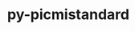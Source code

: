 ---
title: "py-picmistandard"
layout: cache
categories: [package, develop]
meta: {"versions": ["0.25.0"], "compilers": ["gcc@=11.4.0", "gcc@=9.4.0", "oneapi@=2024.2.0"], "oss": ["ubuntu20.04", "ubuntu22.04"], "platforms": ["linux"], "targets": ["neoverse_v1", "neoverse_v2", "ppc64le", "x86_64_v3"], "stacks": ["e4s", "e4s-neoverse-v2", "e4s-neoverse_v1", "e4s-oneapi", "e4s-power", "root"], "num_specs": 60, "num_specs_by_stack": {"e4s-power": 12, "root": 60, "e4s-neoverse_v1": 12, "e4s-neoverse-v2": 12, "e4s": 12, "e4s-oneapi": 12}}
spec_details: [{"hash": "nsxdtbixtysxrjf7lt4kzr5mqsnsdwqg", "compiler": "gcc@=9.4.0", "versions": ["0.25.0"], "os": "ubuntu20.04", "platform": "linux", "target": "ppc64le", "variants": ["build_system=python_pip"], "stacks": ["e4s-power", "root"], "size": "-", "tarball": "https://binaries.spack.io/develop/build_cache/linux-ubuntu20.04-ppc64le/gcc-9.4.0/py-picmistandard-0.25.0/linux-ubuntu20.04-ppc64le-gcc-9.4.0-py-picmistandard-0.25.0-nsxdtbixtysxrjf7lt4kzr5mqsnsdwqg.spack"}, {"hash": "wksgbfxgjbndcst5tqkcndkcgiahol6s", "compiler": "gcc@=9.4.0", "versions": ["0.25.0"], "os": "ubuntu20.04", "platform": "linux", "target": "ppc64le", "variants": ["build_system=python_pip"], "stacks": ["e4s-power", "root"], "size": "-", "tarball": "https://binaries.spack.io/develop/build_cache/linux-ubuntu20.04-ppc64le/gcc-9.4.0/py-picmistandard-0.25.0/linux-ubuntu20.04-ppc64le-gcc-9.4.0-py-picmistandard-0.25.0-wksgbfxgjbndcst5tqkcndkcgiahol6s.spack"}, {"hash": "h4jr5euy2voggcdlobsvbgwcfxzwmruf", "compiler": "gcc@=9.4.0", "versions": ["0.25.0"], "os": "ubuntu20.04", "platform": "linux", "target": "ppc64le", "variants": ["build_system=python_pip"], "stacks": ["e4s-power", "root"], "size": "-", "tarball": "https://binaries.spack.io/develop/build_cache/linux-ubuntu20.04-ppc64le/gcc-9.4.0/py-picmistandard-0.25.0/linux-ubuntu20.04-ppc64le-gcc-9.4.0-py-picmistandard-0.25.0-h4jr5euy2voggcdlobsvbgwcfxzwmruf.spack"}, {"hash": "nrh3zzg2lzxwxgd3psuuvzcyvaaighmt", "compiler": "gcc@=9.4.0", "versions": ["0.25.0"], "os": "ubuntu20.04", "platform": "linux", "target": "ppc64le", "variants": ["build_system=python_pip"], "stacks": ["e4s-power", "root"], "size": "-", "tarball": "https://binaries.spack.io/develop/build_cache/linux-ubuntu20.04-ppc64le/gcc-9.4.0/py-picmistandard-0.25.0/linux-ubuntu20.04-ppc64le-gcc-9.4.0-py-picmistandard-0.25.0-nrh3zzg2lzxwxgd3psuuvzcyvaaighmt.spack"}, {"hash": "ygx7iae6lcofw4feoalooagcvyunbvoa", "compiler": "gcc@=9.4.0", "versions": ["0.25.0"], "os": "ubuntu20.04", "platform": "linux", "target": "ppc64le", "variants": ["build_system=python_pip"], "stacks": ["e4s-power", "root"], "size": "-", "tarball": "https://binaries.spack.io/develop/build_cache/linux-ubuntu20.04-ppc64le/gcc-9.4.0/py-picmistandard-0.25.0/linux-ubuntu20.04-ppc64le-gcc-9.4.0-py-picmistandard-0.25.0-ygx7iae6lcofw4feoalooagcvyunbvoa.spack"}, {"hash": "i3jrrsvivmwic6d743bjx5n5uv3qafop", "compiler": "gcc@=9.4.0", "versions": ["0.25.0"], "os": "ubuntu20.04", "platform": "linux", "target": "ppc64le", "variants": ["build_system=python_pip"], "stacks": ["e4s-power", "root"], "size": "-", "tarball": "https://binaries.spack.io/develop/build_cache/linux-ubuntu20.04-ppc64le/gcc-9.4.0/py-picmistandard-0.25.0/linux-ubuntu20.04-ppc64le-gcc-9.4.0-py-picmistandard-0.25.0-i3jrrsvivmwic6d743bjx5n5uv3qafop.spack"}, {"hash": "56nb7zhyhgsf2ispp556tldqsbhrvekh", "compiler": "gcc@=9.4.0", "versions": ["0.25.0"], "os": "ubuntu20.04", "platform": "linux", "target": "ppc64le", "variants": ["build_system=python_pip"], "stacks": ["e4s-power", "root"], "size": "-", "tarball": "https://binaries.spack.io/develop/build_cache/linux-ubuntu20.04-ppc64le/gcc-9.4.0/py-picmistandard-0.25.0/linux-ubuntu20.04-ppc64le-gcc-9.4.0-py-picmistandard-0.25.0-56nb7zhyhgsf2ispp556tldqsbhrvekh.spack"}, {"hash": "pye23zzjkg76wbdno2udzwhtaf54qyfp", "compiler": "gcc@=9.4.0", "versions": ["0.25.0"], "os": "ubuntu20.04", "platform": "linux", "target": "ppc64le", "variants": ["build_system=python_pip"], "stacks": ["e4s-power", "root"], "size": "-", "tarball": "https://binaries.spack.io/develop/build_cache/linux-ubuntu20.04-ppc64le/gcc-9.4.0/py-picmistandard-0.25.0/linux-ubuntu20.04-ppc64le-gcc-9.4.0-py-picmistandard-0.25.0-pye23zzjkg76wbdno2udzwhtaf54qyfp.spack"}, {"hash": "rjncevt6pfhiz6kvk4t2lzm7zk3dis4d", "compiler": "gcc@=9.4.0", "versions": ["0.25.0"], "os": "ubuntu20.04", "platform": "linux", "target": "ppc64le", "variants": ["build_system=python_pip"], "stacks": ["e4s-power", "root"], "size": "-", "tarball": "https://binaries.spack.io/develop/build_cache/linux-ubuntu20.04-ppc64le/gcc-9.4.0/py-picmistandard-0.25.0/linux-ubuntu20.04-ppc64le-gcc-9.4.0-py-picmistandard-0.25.0-rjncevt6pfhiz6kvk4t2lzm7zk3dis4d.spack"}, {"hash": "zezwme3qek53ksfxxylliinpglcqjuhd", "compiler": "gcc@=9.4.0", "versions": ["0.25.0"], "os": "ubuntu20.04", "platform": "linux", "target": "ppc64le", "variants": ["build_system=python_pip"], "stacks": ["e4s-power", "root"], "size": "-", "tarball": "https://binaries.spack.io/develop/build_cache/linux-ubuntu20.04-ppc64le/gcc-9.4.0/py-picmistandard-0.25.0/linux-ubuntu20.04-ppc64le-gcc-9.4.0-py-picmistandard-0.25.0-zezwme3qek53ksfxxylliinpglcqjuhd.spack"}, {"hash": "rcbqvzrasp5cmsoehxlr5mbif3dy5vkf", "compiler": "gcc@=9.4.0", "versions": ["0.25.0"], "os": "ubuntu20.04", "platform": "linux", "target": "ppc64le", "variants": ["build_system=python_pip"], "stacks": ["e4s-power", "root"], "size": "-", "tarball": "https://binaries.spack.io/develop/build_cache/linux-ubuntu20.04-ppc64le/gcc-9.4.0/py-picmistandard-0.25.0/linux-ubuntu20.04-ppc64le-gcc-9.4.0-py-picmistandard-0.25.0-rcbqvzrasp5cmsoehxlr5mbif3dy5vkf.spack"}, {"hash": "tua6tx3m2wxx6m2qe6uxjinydhnp737m", "compiler": "gcc@=9.4.0", "versions": ["0.25.0"], "os": "ubuntu20.04", "platform": "linux", "target": "ppc64le", "variants": ["build_system=python_pip"], "stacks": ["e4s-power", "root"], "size": "-", "tarball": "https://binaries.spack.io/develop/build_cache/linux-ubuntu20.04-ppc64le/gcc-9.4.0/py-picmistandard-0.25.0/linux-ubuntu20.04-ppc64le-gcc-9.4.0-py-picmistandard-0.25.0-tua6tx3m2wxx6m2qe6uxjinydhnp737m.spack"}, {"hash": "eienvmoiruch5a3mfcfwz4ulbzkaiyke", "compiler": "gcc@=11.4.0", "versions": ["0.25.0"], "os": "ubuntu22.04", "platform": "linux", "target": "neoverse_v1", "variants": ["build_system=python_pip"], "stacks": ["e4s-neoverse_v1", "root"], "size": "-", "tarball": "https://binaries.spack.io/develop/build_cache/linux-ubuntu22.04-neoverse_v1/gcc-11.4.0/py-picmistandard-0.25.0/linux-ubuntu22.04-neoverse_v1-gcc-11.4.0-py-picmistandard-0.25.0-eienvmoiruch5a3mfcfwz4ulbzkaiyke.spack"}, {"hash": "2xwpvqw3fyyaj4tpeh5rubxgtegm6ulx", "compiler": "gcc@=11.4.0", "versions": ["0.25.0"], "os": "ubuntu22.04", "platform": "linux", "target": "neoverse_v1", "variants": ["build_system=python_pip"], "stacks": ["e4s-neoverse_v1", "root"], "size": "-", "tarball": "https://binaries.spack.io/develop/build_cache/linux-ubuntu22.04-neoverse_v1/gcc-11.4.0/py-picmistandard-0.25.0/linux-ubuntu22.04-neoverse_v1-gcc-11.4.0-py-picmistandard-0.25.0-2xwpvqw3fyyaj4tpeh5rubxgtegm6ulx.spack"}, {"hash": "3doxilyhil76eg7oj2kjg2kxtg6qgw43", "compiler": "gcc@=11.4.0", "versions": ["0.25.0"], "os": "ubuntu22.04", "platform": "linux", "target": "neoverse_v1", "variants": ["build_system=python_pip"], "stacks": ["e4s-neoverse_v1", "root"], "size": "-", "tarball": "https://binaries.spack.io/develop/build_cache/linux-ubuntu22.04-neoverse_v1/gcc-11.4.0/py-picmistandard-0.25.0/linux-ubuntu22.04-neoverse_v1-gcc-11.4.0-py-picmistandard-0.25.0-3doxilyhil76eg7oj2kjg2kxtg6qgw43.spack"}, {"hash": "rmvarqgmu3dolkb2buxtyosrt6gxwyi3", "compiler": "gcc@=11.4.0", "versions": ["0.25.0"], "os": "ubuntu22.04", "platform": "linux", "target": "neoverse_v1", "variants": ["build_system=python_pip"], "stacks": ["e4s-neoverse_v1", "root"], "size": "-", "tarball": "https://binaries.spack.io/develop/build_cache/linux-ubuntu22.04-neoverse_v1/gcc-11.4.0/py-picmistandard-0.25.0/linux-ubuntu22.04-neoverse_v1-gcc-11.4.0-py-picmistandard-0.25.0-rmvarqgmu3dolkb2buxtyosrt6gxwyi3.spack"}, {"hash": "pg5i745ti7tzhdtjfaflizdkcakwkhih", "compiler": "gcc@=11.4.0", "versions": ["0.25.0"], "os": "ubuntu22.04", "platform": "linux", "target": "neoverse_v1", "variants": ["build_system=python_pip"], "stacks": ["e4s-neoverse_v1", "root"], "size": "-", "tarball": "https://binaries.spack.io/develop/build_cache/linux-ubuntu22.04-neoverse_v1/gcc-11.4.0/py-picmistandard-0.25.0/linux-ubuntu22.04-neoverse_v1-gcc-11.4.0-py-picmistandard-0.25.0-pg5i745ti7tzhdtjfaflizdkcakwkhih.spack"}, {"hash": "kq4xc7kdgajnw5jl6bhytv7dxsih4wpq", "compiler": "gcc@=11.4.0", "versions": ["0.25.0"], "os": "ubuntu22.04", "platform": "linux", "target": "neoverse_v1", "variants": ["build_system=python_pip"], "stacks": ["e4s-neoverse_v1", "root"], "size": "-", "tarball": "https://binaries.spack.io/develop/build_cache/linux-ubuntu22.04-neoverse_v1/gcc-11.4.0/py-picmistandard-0.25.0/linux-ubuntu22.04-neoverse_v1-gcc-11.4.0-py-picmistandard-0.25.0-kq4xc7kdgajnw5jl6bhytv7dxsih4wpq.spack"}, {"hash": "htyu5ijwwb4rvec2d27te66tjpgbijbg", "compiler": "gcc@=11.4.0", "versions": ["0.25.0"], "os": "ubuntu22.04", "platform": "linux", "target": "neoverse_v1", "variants": ["build_system=python_pip"], "stacks": ["e4s-neoverse_v1", "root"], "size": "-", "tarball": "https://binaries.spack.io/develop/build_cache/linux-ubuntu22.04-neoverse_v1/gcc-11.4.0/py-picmistandard-0.25.0/linux-ubuntu22.04-neoverse_v1-gcc-11.4.0-py-picmistandard-0.25.0-htyu5ijwwb4rvec2d27te66tjpgbijbg.spack"}, {"hash": "chsrpxromxb4vskegoxa5f6sfljbe3ge", "compiler": "gcc@=11.4.0", "versions": ["0.25.0"], "os": "ubuntu22.04", "platform": "linux", "target": "neoverse_v1", "variants": ["build_system=python_pip"], "stacks": ["e4s-neoverse_v1", "root"], "size": "-", "tarball": "https://binaries.spack.io/develop/build_cache/linux-ubuntu22.04-neoverse_v1/gcc-11.4.0/py-picmistandard-0.25.0/linux-ubuntu22.04-neoverse_v1-gcc-11.4.0-py-picmistandard-0.25.0-chsrpxromxb4vskegoxa5f6sfljbe3ge.spack"}, {"hash": "euq27h4iiwaaon5mvwbd3vmcvao4ulwu", "compiler": "gcc@=11.4.0", "versions": ["0.25.0"], "os": "ubuntu22.04", "platform": "linux", "target": "neoverse_v1", "variants": ["build_system=python_pip"], "stacks": ["e4s-neoverse_v1", "root"], "size": "-", "tarball": "https://binaries.spack.io/develop/build_cache/linux-ubuntu22.04-neoverse_v1/gcc-11.4.0/py-picmistandard-0.25.0/linux-ubuntu22.04-neoverse_v1-gcc-11.4.0-py-picmistandard-0.25.0-euq27h4iiwaaon5mvwbd3vmcvao4ulwu.spack"}, {"hash": "yrxfe76optnflhyr63okbqvv4pkdyfdl", "compiler": "gcc@=11.4.0", "versions": ["0.25.0"], "os": "ubuntu22.04", "platform": "linux", "target": "neoverse_v1", "variants": ["build_system=python_pip"], "stacks": ["e4s-neoverse_v1", "root"], "size": "-", "tarball": "https://binaries.spack.io/develop/build_cache/linux-ubuntu22.04-neoverse_v1/gcc-11.4.0/py-picmistandard-0.25.0/linux-ubuntu22.04-neoverse_v1-gcc-11.4.0-py-picmistandard-0.25.0-yrxfe76optnflhyr63okbqvv4pkdyfdl.spack"}, {"hash": "wnvzp7vyecyphu7sb4l4hfu45bnaui2n", "compiler": "gcc@=11.4.0", "versions": ["0.25.0"], "os": "ubuntu22.04", "platform": "linux", "target": "neoverse_v1", "variants": ["build_system=python_pip"], "stacks": ["e4s-neoverse_v1", "root"], "size": "-", "tarball": "https://binaries.spack.io/develop/build_cache/linux-ubuntu22.04-neoverse_v1/gcc-11.4.0/py-picmistandard-0.25.0/linux-ubuntu22.04-neoverse_v1-gcc-11.4.0-py-picmistandard-0.25.0-wnvzp7vyecyphu7sb4l4hfu45bnaui2n.spack"}, {"hash": "wao5gclnchvhy64h2gloi76aaa5kuzhx", "compiler": "gcc@=11.4.0", "versions": ["0.25.0"], "os": "ubuntu22.04", "platform": "linux", "target": "neoverse_v1", "variants": ["build_system=python_pip"], "stacks": ["e4s-neoverse_v1", "root"], "size": "-", "tarball": "https://binaries.spack.io/develop/build_cache/linux-ubuntu22.04-neoverse_v1/gcc-11.4.0/py-picmistandard-0.25.0/linux-ubuntu22.04-neoverse_v1-gcc-11.4.0-py-picmistandard-0.25.0-wao5gclnchvhy64h2gloi76aaa5kuzhx.spack"}, {"hash": "nrqacmfdzbqaecddyo3j4bkyqx24b2fg", "compiler": "gcc@=11.4.0", "versions": ["0.25.0"], "os": "ubuntu22.04", "platform": "linux", "target": "neoverse_v2", "variants": ["build_system=python_pip"], "stacks": ["e4s-neoverse-v2", "root"], "size": "-", "tarball": "https://binaries.spack.io/develop/build_cache/linux-ubuntu22.04-neoverse_v2/gcc-11.4.0/py-picmistandard-0.25.0/linux-ubuntu22.04-neoverse_v2-gcc-11.4.0-py-picmistandard-0.25.0-nrqacmfdzbqaecddyo3j4bkyqx24b2fg.spack"}, {"hash": "4n23ynfpqyt7zsjujz4notep3vb66xjf", "compiler": "gcc@=11.4.0", "versions": ["0.25.0"], "os": "ubuntu22.04", "platform": "linux", "target": "neoverse_v2", "variants": ["build_system=python_pip"], "stacks": ["e4s-neoverse-v2", "root"], "size": "-", "tarball": "https://binaries.spack.io/develop/build_cache/linux-ubuntu22.04-neoverse_v2/gcc-11.4.0/py-picmistandard-0.25.0/linux-ubuntu22.04-neoverse_v2-gcc-11.4.0-py-picmistandard-0.25.0-4n23ynfpqyt7zsjujz4notep3vb66xjf.spack"}, {"hash": "3uvvdkggjsk2eaj7nfkpxkcg4o4hhfjh", "compiler": "gcc@=11.4.0", "versions": ["0.25.0"], "os": "ubuntu22.04", "platform": "linux", "target": "neoverse_v2", "variants": ["build_system=python_pip"], "stacks": ["e4s-neoverse-v2", "root"], "size": "-", "tarball": "https://binaries.spack.io/develop/build_cache/linux-ubuntu22.04-neoverse_v2/gcc-11.4.0/py-picmistandard-0.25.0/linux-ubuntu22.04-neoverse_v2-gcc-11.4.0-py-picmistandard-0.25.0-3uvvdkggjsk2eaj7nfkpxkcg4o4hhfjh.spack"}, {"hash": "hcupywvujnogszvm24jzfm577lr6nepk", "compiler": "gcc@=11.4.0", "versions": ["0.25.0"], "os": "ubuntu22.04", "platform": "linux", "target": "neoverse_v2", "variants": ["build_system=python_pip"], "stacks": ["e4s-neoverse-v2", "root"], "size": "-", "tarball": "https://binaries.spack.io/develop/build_cache/linux-ubuntu22.04-neoverse_v2/gcc-11.4.0/py-picmistandard-0.25.0/linux-ubuntu22.04-neoverse_v2-gcc-11.4.0-py-picmistandard-0.25.0-hcupywvujnogszvm24jzfm577lr6nepk.spack"}, {"hash": "ov3a75bd2t6p3jed2pgoxvygjui2ofab", "compiler": "gcc@=11.4.0", "versions": ["0.25.0"], "os": "ubuntu22.04", "platform": "linux", "target": "neoverse_v2", "variants": ["build_system=python_pip"], "stacks": ["e4s-neoverse-v2", "root"], "size": "-", "tarball": "https://binaries.spack.io/develop/build_cache/linux-ubuntu22.04-neoverse_v2/gcc-11.4.0/py-picmistandard-0.25.0/linux-ubuntu22.04-neoverse_v2-gcc-11.4.0-py-picmistandard-0.25.0-ov3a75bd2t6p3jed2pgoxvygjui2ofab.spack"}, {"hash": "6wu5p5orw7hgdt35bjtqay57efndamtd", "compiler": "gcc@=11.4.0", "versions": ["0.25.0"], "os": "ubuntu22.04", "platform": "linux", "target": "neoverse_v2", "variants": ["build_system=python_pip"], "stacks": ["e4s-neoverse-v2", "root"], "size": "-", "tarball": "https://binaries.spack.io/develop/build_cache/linux-ubuntu22.04-neoverse_v2/gcc-11.4.0/py-picmistandard-0.25.0/linux-ubuntu22.04-neoverse_v2-gcc-11.4.0-py-picmistandard-0.25.0-6wu5p5orw7hgdt35bjtqay57efndamtd.spack"}, {"hash": "rdyj3bdsid5hopid5fimqa74hz3re465", "compiler": "gcc@=11.4.0", "versions": ["0.25.0"], "os": "ubuntu22.04", "platform": "linux", "target": "neoverse_v2", "variants": ["build_system=python_pip"], "stacks": ["e4s-neoverse-v2", "root"], "size": "-", "tarball": "https://binaries.spack.io/develop/build_cache/linux-ubuntu22.04-neoverse_v2/gcc-11.4.0/py-picmistandard-0.25.0/linux-ubuntu22.04-neoverse_v2-gcc-11.4.0-py-picmistandard-0.25.0-rdyj3bdsid5hopid5fimqa74hz3re465.spack"}, {"hash": "sez6mw37pgtkecwzetc5fepavawyrowd", "compiler": "gcc@=11.4.0", "versions": ["0.25.0"], "os": "ubuntu22.04", "platform": "linux", "target": "neoverse_v2", "variants": ["build_system=python_pip"], "stacks": ["e4s-neoverse-v2", "root"], "size": "-", "tarball": "https://binaries.spack.io/develop/build_cache/linux-ubuntu22.04-neoverse_v2/gcc-11.4.0/py-picmistandard-0.25.0/linux-ubuntu22.04-neoverse_v2-gcc-11.4.0-py-picmistandard-0.25.0-sez6mw37pgtkecwzetc5fepavawyrowd.spack"}, {"hash": "rt4q74c3c32dsrzmvwvjlfrzbeij6pfm", "compiler": "gcc@=11.4.0", "versions": ["0.25.0"], "os": "ubuntu22.04", "platform": "linux", "target": "neoverse_v2", "variants": ["build_system=python_pip"], "stacks": ["e4s-neoverse-v2", "root"], "size": "-", "tarball": "https://binaries.spack.io/develop/build_cache/linux-ubuntu22.04-neoverse_v2/gcc-11.4.0/py-picmistandard-0.25.0/linux-ubuntu22.04-neoverse_v2-gcc-11.4.0-py-picmistandard-0.25.0-rt4q74c3c32dsrzmvwvjlfrzbeij6pfm.spack"}, {"hash": "slanbv3hhig2snll3psxnfyfctlen4qt", "compiler": "gcc@=11.4.0", "versions": ["0.25.0"], "os": "ubuntu22.04", "platform": "linux", "target": "neoverse_v2", "variants": ["build_system=python_pip"], "stacks": ["e4s-neoverse-v2", "root"], "size": "-", "tarball": "https://binaries.spack.io/develop/build_cache/linux-ubuntu22.04-neoverse_v2/gcc-11.4.0/py-picmistandard-0.25.0/linux-ubuntu22.04-neoverse_v2-gcc-11.4.0-py-picmistandard-0.25.0-slanbv3hhig2snll3psxnfyfctlen4qt.spack"}, {"hash": "sln52uevdoakx4qthc3pitrvof7ri2rs", "compiler": "gcc@=11.4.0", "versions": ["0.25.0"], "os": "ubuntu22.04", "platform": "linux", "target": "neoverse_v2", "variants": ["build_system=python_pip"], "stacks": ["e4s-neoverse-v2", "root"], "size": "-", "tarball": "https://binaries.spack.io/develop/build_cache/linux-ubuntu22.04-neoverse_v2/gcc-11.4.0/py-picmistandard-0.25.0/linux-ubuntu22.04-neoverse_v2-gcc-11.4.0-py-picmistandard-0.25.0-sln52uevdoakx4qthc3pitrvof7ri2rs.spack"}, {"hash": "zvr65dii5kedp2irprp3snqfmldcnpib", "compiler": "gcc@=11.4.0", "versions": ["0.25.0"], "os": "ubuntu22.04", "platform": "linux", "target": "neoverse_v2", "variants": ["build_system=python_pip"], "stacks": ["e4s-neoverse-v2", "root"], "size": "-", "tarball": "https://binaries.spack.io/develop/build_cache/linux-ubuntu22.04-neoverse_v2/gcc-11.4.0/py-picmistandard-0.25.0/linux-ubuntu22.04-neoverse_v2-gcc-11.4.0-py-picmistandard-0.25.0-zvr65dii5kedp2irprp3snqfmldcnpib.spack"}, {"hash": "72x3drtrcc4brjmdp5rnviwlhsqy6tyf", "compiler": "gcc@=11.4.0", "versions": ["0.25.0"], "os": "ubuntu22.04", "platform": "linux", "target": "x86_64_v3", "variants": ["build_system=python_pip"], "stacks": ["e4s", "root"], "size": "-", "tarball": "https://binaries.spack.io/develop/build_cache/linux-ubuntu22.04-x86_64_v3/gcc-11.4.0/py-picmistandard-0.25.0/linux-ubuntu22.04-x86_64_v3-gcc-11.4.0-py-picmistandard-0.25.0-72x3drtrcc4brjmdp5rnviwlhsqy6tyf.spack"}, {"hash": "2yol4kxyhif7mohctqh7pw4bahvwhbqj", "compiler": "gcc@=11.4.0", "versions": ["0.25.0"], "os": "ubuntu22.04", "platform": "linux", "target": "x86_64_v3", "variants": ["build_system=python_pip"], "stacks": ["e4s", "root"], "size": "-", "tarball": "https://binaries.spack.io/develop/build_cache/linux-ubuntu22.04-x86_64_v3/gcc-11.4.0/py-picmistandard-0.25.0/linux-ubuntu22.04-x86_64_v3-gcc-11.4.0-py-picmistandard-0.25.0-2yol4kxyhif7mohctqh7pw4bahvwhbqj.spack"}, {"hash": "awgjzsx3u47uqmqrc27mrcywge5jhywc", "compiler": "gcc@=11.4.0", "versions": ["0.25.0"], "os": "ubuntu22.04", "platform": "linux", "target": "x86_64_v3", "variants": ["build_system=python_pip"], "stacks": ["e4s", "root"], "size": "-", "tarball": "https://binaries.spack.io/develop/build_cache/linux-ubuntu22.04-x86_64_v3/gcc-11.4.0/py-picmistandard-0.25.0/linux-ubuntu22.04-x86_64_v3-gcc-11.4.0-py-picmistandard-0.25.0-awgjzsx3u47uqmqrc27mrcywge5jhywc.spack"}, {"hash": "5yervp73dhsqlwor4bgg22kaylptwqq2", "compiler": "gcc@=11.4.0", "versions": ["0.25.0"], "os": "ubuntu22.04", "platform": "linux", "target": "x86_64_v3", "variants": ["build_system=python_pip"], "stacks": ["e4s", "root"], "size": "-", "tarball": "https://binaries.spack.io/develop/build_cache/linux-ubuntu22.04-x86_64_v3/gcc-11.4.0/py-picmistandard-0.25.0/linux-ubuntu22.04-x86_64_v3-gcc-11.4.0-py-picmistandard-0.25.0-5yervp73dhsqlwor4bgg22kaylptwqq2.spack"}, {"hash": "63o6gjc7kehnqlq7sq3jda3xv74pj5s5", "compiler": "gcc@=11.4.0", "versions": ["0.25.0"], "os": "ubuntu22.04", "platform": "linux", "target": "x86_64_v3", "variants": ["build_system=python_pip"], "stacks": ["e4s", "root"], "size": "-", "tarball": "https://binaries.spack.io/develop/build_cache/linux-ubuntu22.04-x86_64_v3/gcc-11.4.0/py-picmistandard-0.25.0/linux-ubuntu22.04-x86_64_v3-gcc-11.4.0-py-picmistandard-0.25.0-63o6gjc7kehnqlq7sq3jda3xv74pj5s5.spack"}, {"hash": "hqzlij7sysfqsonjqxsaoor6vur5qxio", "compiler": "gcc@=11.4.0", "versions": ["0.25.0"], "os": "ubuntu22.04", "platform": "linux", "target": "x86_64_v3", "variants": ["build_system=python_pip"], "stacks": ["e4s", "root"], "size": "-", "tarball": "https://binaries.spack.io/develop/build_cache/linux-ubuntu22.04-x86_64_v3/gcc-11.4.0/py-picmistandard-0.25.0/linux-ubuntu22.04-x86_64_v3-gcc-11.4.0-py-picmistandard-0.25.0-hqzlij7sysfqsonjqxsaoor6vur5qxio.spack"}, {"hash": "hk4ty4etbvcgxyn6jhz7n3wv5gvacpig", "compiler": "gcc@=11.4.0", "versions": ["0.25.0"], "os": "ubuntu22.04", "platform": "linux", "target": "x86_64_v3", "variants": ["build_system=python_pip"], "stacks": ["e4s", "root"], "size": "-", "tarball": "https://binaries.spack.io/develop/build_cache/linux-ubuntu22.04-x86_64_v3/gcc-11.4.0/py-picmistandard-0.25.0/linux-ubuntu22.04-x86_64_v3-gcc-11.4.0-py-picmistandard-0.25.0-hk4ty4etbvcgxyn6jhz7n3wv5gvacpig.spack"}, {"hash": "krgbgu7ijs7gih2hinwgc7g5ifmj3x4c", "compiler": "gcc@=11.4.0", "versions": ["0.25.0"], "os": "ubuntu22.04", "platform": "linux", "target": "x86_64_v3", "variants": ["build_system=python_pip"], "stacks": ["e4s", "root"], "size": "-", "tarball": "https://binaries.spack.io/develop/build_cache/linux-ubuntu22.04-x86_64_v3/gcc-11.4.0/py-picmistandard-0.25.0/linux-ubuntu22.04-x86_64_v3-gcc-11.4.0-py-picmistandard-0.25.0-krgbgu7ijs7gih2hinwgc7g5ifmj3x4c.spack"}, {"hash": "wyzlnk5pu664iwd3mxejy7sjy5ccxr5w", "compiler": "gcc@=11.4.0", "versions": ["0.25.0"], "os": "ubuntu22.04", "platform": "linux", "target": "x86_64_v3", "variants": ["build_system=python_pip"], "stacks": ["e4s", "root"], "size": "-", "tarball": "https://binaries.spack.io/develop/build_cache/linux-ubuntu22.04-x86_64_v3/gcc-11.4.0/py-picmistandard-0.25.0/linux-ubuntu22.04-x86_64_v3-gcc-11.4.0-py-picmistandard-0.25.0-wyzlnk5pu664iwd3mxejy7sjy5ccxr5w.spack"}, {"hash": "5a73pmdaf742p65eqi3dx5bwlslua4rl", "compiler": "gcc@=11.4.0", "versions": ["0.25.0"], "os": "ubuntu22.04", "platform": "linux", "target": "x86_64_v3", "variants": ["build_system=python_pip"], "stacks": ["e4s", "root"], "size": "-", "tarball": "https://binaries.spack.io/develop/build_cache/linux-ubuntu22.04-x86_64_v3/gcc-11.4.0/py-picmistandard-0.25.0/linux-ubuntu22.04-x86_64_v3-gcc-11.4.0-py-picmistandard-0.25.0-5a73pmdaf742p65eqi3dx5bwlslua4rl.spack"}, {"hash": "cggxcxe5dmlyu7ro3idhfwboskfza2hx", "compiler": "gcc@=11.4.0", "versions": ["0.25.0"], "os": "ubuntu22.04", "platform": "linux", "target": "x86_64_v3", "variants": ["build_system=python_pip"], "stacks": ["e4s", "root"], "size": "-", "tarball": "https://binaries.spack.io/develop/build_cache/linux-ubuntu22.04-x86_64_v3/gcc-11.4.0/py-picmistandard-0.25.0/linux-ubuntu22.04-x86_64_v3-gcc-11.4.0-py-picmistandard-0.25.0-cggxcxe5dmlyu7ro3idhfwboskfza2hx.spack"}, {"hash": "4kos22dvqwcjb5j6mgzw2qpmfbts534q", "compiler": "gcc@=11.4.0", "versions": ["0.25.0"], "os": "ubuntu22.04", "platform": "linux", "target": "x86_64_v3", "variants": ["build_system=python_pip"], "stacks": ["e4s", "root"], "size": "-", "tarball": "https://binaries.spack.io/develop/build_cache/linux-ubuntu22.04-x86_64_v3/gcc-11.4.0/py-picmistandard-0.25.0/linux-ubuntu22.04-x86_64_v3-gcc-11.4.0-py-picmistandard-0.25.0-4kos22dvqwcjb5j6mgzw2qpmfbts534q.spack"}, {"hash": "fxgsig7gaj6fhcbml3oeczjk4usqvrft", "compiler": "oneapi@=2024.2.0", "versions": ["0.25.0"], "os": "ubuntu22.04", "platform": "linux", "target": "x86_64_v3", "variants": ["build_system=python_pip"], "stacks": ["e4s-oneapi", "root"], "size": "-", "tarball": "https://binaries.spack.io/develop/build_cache/linux-ubuntu22.04-x86_64_v3/oneapi-2024.2.0/py-picmistandard-0.25.0/linux-ubuntu22.04-x86_64_v3-oneapi-2024.2.0-py-picmistandard-0.25.0-fxgsig7gaj6fhcbml3oeczjk4usqvrft.spack"}, {"hash": "j3n56kr76ngvwp67oqx4zp63gljn2bsu", "compiler": "oneapi@=2024.2.0", "versions": ["0.25.0"], "os": "ubuntu22.04", "platform": "linux", "target": "x86_64_v3", "variants": ["build_system=python_pip"], "stacks": ["e4s-oneapi", "root"], "size": "-", "tarball": "https://binaries.spack.io/develop/build_cache/linux-ubuntu22.04-x86_64_v3/oneapi-2024.2.0/py-picmistandard-0.25.0/linux-ubuntu22.04-x86_64_v3-oneapi-2024.2.0-py-picmistandard-0.25.0-j3n56kr76ngvwp67oqx4zp63gljn2bsu.spack"}, {"hash": "cgcsslsah5kflfe6cgkuni3jrrys2dxf", "compiler": "oneapi@=2024.2.0", "versions": ["0.25.0"], "os": "ubuntu22.04", "platform": "linux", "target": "x86_64_v3", "variants": ["build_system=python_pip"], "stacks": ["e4s-oneapi", "root"], "size": "-", "tarball": "https://binaries.spack.io/develop/build_cache/linux-ubuntu22.04-x86_64_v3/oneapi-2024.2.0/py-picmistandard-0.25.0/linux-ubuntu22.04-x86_64_v3-oneapi-2024.2.0-py-picmistandard-0.25.0-cgcsslsah5kflfe6cgkuni3jrrys2dxf.spack"}, {"hash": "a3ucadjtsgqjmhiwvazcyyxdijiswppa", "compiler": "oneapi@=2024.2.0", "versions": ["0.25.0"], "os": "ubuntu22.04", "platform": "linux", "target": "x86_64_v3", "variants": ["build_system=python_pip"], "stacks": ["e4s-oneapi", "root"], "size": "-", "tarball": "https://binaries.spack.io/develop/build_cache/linux-ubuntu22.04-x86_64_v3/oneapi-2024.2.0/py-picmistandard-0.25.0/linux-ubuntu22.04-x86_64_v3-oneapi-2024.2.0-py-picmistandard-0.25.0-a3ucadjtsgqjmhiwvazcyyxdijiswppa.spack"}, {"hash": "utojiqjgkrrwgahskkzw7utgtqosbnkk", "compiler": "oneapi@=2024.2.0", "versions": ["0.25.0"], "os": "ubuntu22.04", "platform": "linux", "target": "x86_64_v3", "variants": ["build_system=python_pip"], "stacks": ["e4s-oneapi", "root"], "size": "-", "tarball": "https://binaries.spack.io/develop/build_cache/linux-ubuntu22.04-x86_64_v3/oneapi-2024.2.0/py-picmistandard-0.25.0/linux-ubuntu22.04-x86_64_v3-oneapi-2024.2.0-py-picmistandard-0.25.0-utojiqjgkrrwgahskkzw7utgtqosbnkk.spack"}, {"hash": "z433cxsupcno3xwm4fvjosfjbxap2djw", "compiler": "oneapi@=2024.2.0", "versions": ["0.25.0"], "os": "ubuntu22.04", "platform": "linux", "target": "x86_64_v3", "variants": ["build_system=python_pip"], "stacks": ["e4s-oneapi", "root"], "size": "-", "tarball": "https://binaries.spack.io/develop/build_cache/linux-ubuntu22.04-x86_64_v3/oneapi-2024.2.0/py-picmistandard-0.25.0/linux-ubuntu22.04-x86_64_v3-oneapi-2024.2.0-py-picmistandard-0.25.0-z433cxsupcno3xwm4fvjosfjbxap2djw.spack"}, {"hash": "zcaykkglyc36lzes2mh7ymcy4ybhhiwt", "compiler": "oneapi@=2024.2.0", "versions": ["0.25.0"], "os": "ubuntu22.04", "platform": "linux", "target": "x86_64_v3", "variants": ["build_system=python_pip"], "stacks": ["e4s-oneapi", "root"], "size": "-", "tarball": "https://binaries.spack.io/develop/build_cache/linux-ubuntu22.04-x86_64_v3/oneapi-2024.2.0/py-picmistandard-0.25.0/linux-ubuntu22.04-x86_64_v3-oneapi-2024.2.0-py-picmistandard-0.25.0-zcaykkglyc36lzes2mh7ymcy4ybhhiwt.spack"}, {"hash": "stos4quuzyfpd3u6menxjtlkys6mvs4l", "compiler": "oneapi@=2024.2.0", "versions": ["0.25.0"], "os": "ubuntu22.04", "platform": "linux", "target": "x86_64_v3", "variants": ["build_system=python_pip"], "stacks": ["e4s-oneapi", "root"], "size": "-", "tarball": "https://binaries.spack.io/develop/build_cache/linux-ubuntu22.04-x86_64_v3/oneapi-2024.2.0/py-picmistandard-0.25.0/linux-ubuntu22.04-x86_64_v3-oneapi-2024.2.0-py-picmistandard-0.25.0-stos4quuzyfpd3u6menxjtlkys6mvs4l.spack"}, {"hash": "cxzv7gum7n4jzz3g5naip2xnx35diz5e", "compiler": "oneapi@=2024.2.0", "versions": ["0.25.0"], "os": "ubuntu22.04", "platform": "linux", "target": "x86_64_v3", "variants": ["build_system=python_pip"], "stacks": ["e4s-oneapi", "root"], "size": "-", "tarball": "https://binaries.spack.io/develop/build_cache/linux-ubuntu22.04-x86_64_v3/oneapi-2024.2.0/py-picmistandard-0.25.0/linux-ubuntu22.04-x86_64_v3-oneapi-2024.2.0-py-picmistandard-0.25.0-cxzv7gum7n4jzz3g5naip2xnx35diz5e.spack"}, {"hash": "ml6kvestwm2gafkxb55fkauyy6ton2yp", "compiler": "oneapi@=2024.2.0", "versions": ["0.25.0"], "os": "ubuntu22.04", "platform": "linux", "target": "x86_64_v3", "variants": ["build_system=python_pip"], "stacks": ["e4s-oneapi", "root"], "size": "-", "tarball": "https://binaries.spack.io/develop/build_cache/linux-ubuntu22.04-x86_64_v3/oneapi-2024.2.0/py-picmistandard-0.25.0/linux-ubuntu22.04-x86_64_v3-oneapi-2024.2.0-py-picmistandard-0.25.0-ml6kvestwm2gafkxb55fkauyy6ton2yp.spack"}, {"hash": "ymvciaejm35f272iaaxyqoy3b4qigm63", "compiler": "oneapi@=2024.2.0", "versions": ["0.25.0"], "os": "ubuntu22.04", "platform": "linux", "target": "x86_64_v3", "variants": ["build_system=python_pip"], "stacks": ["e4s-oneapi", "root"], "size": "-", "tarball": "https://binaries.spack.io/develop/build_cache/linux-ubuntu22.04-x86_64_v3/oneapi-2024.2.0/py-picmistandard-0.25.0/linux-ubuntu22.04-x86_64_v3-oneapi-2024.2.0-py-picmistandard-0.25.0-ymvciaejm35f272iaaxyqoy3b4qigm63.spack"}, {"hash": "zpg4dqui3z7hslijbluhhv4ib2bfawyr", "compiler": "oneapi@=2024.2.0", "versions": ["0.25.0"], "os": "ubuntu22.04", "platform": "linux", "target": "x86_64_v3", "variants": ["build_system=python_pip"], "stacks": ["e4s-oneapi", "root"], "size": "-", "tarball": "https://binaries.spack.io/develop/build_cache/linux-ubuntu22.04-x86_64_v3/oneapi-2024.2.0/py-picmistandard-0.25.0/linux-ubuntu22.04-x86_64_v3-oneapi-2024.2.0-py-picmistandard-0.25.0-zpg4dqui3z7hslijbluhhv4ib2bfawyr.spack"}]
---